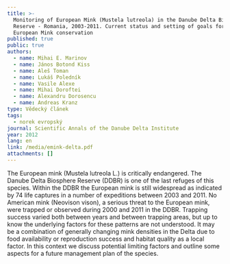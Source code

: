 ```yaml
---
title: >-
  Monitoring of European Mink (Mustela lutreola) in the Danube Delta Biosphere
  Reserve - Romania, 2003-2011. Current status and setting of goals for the
  European Mink conservation
published: true
public: true
authors:
  - name: Mihai E. Marinov
  - name: János Botond Kiss
  - name: Aleš Toman
  - name: Lukáš Poledník
  - name: Vasile Alexe
  - name: Mihai Doroftei
  - name: Alexandru Dorosencu
  - name: Andreas Kranz
type: Vědecký článek
tags:
  - norek evropský
journal: Scientific Annals of the Danube Delta Institute
year: 2012
lang: en
link: /media/emink-delta.pdf
attachments: []
---
```

The European mink (Mustela lutreola L.) is critically endangered. The Danube Delta Biosphere Reserve (DDBR) is one of the last refuges of this species. Within the DDBR the European mink is still widespread as indicated by 74 life captures in a number of expeditions between 2003 and 2011. No American mink (Neovison vison), a serious threat to the European mink, were trapped or observed during 2000 and 2011 in the DDBR. Trapping success varied both between years and between trapping areas, but up to know the underlying factors for these patterns are not understood. It may be a combination of generally changing mink densities in the Delta due to food availability or reproduction success and habitat quality as a local factor. In this context we discuss potential limiting factors and outline some aspects for a future management plan of the species.

